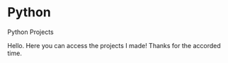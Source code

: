 # Python
Python Projects

Hello.
Here you can access the projects I made!
Thanks for the accorded time.
